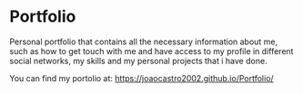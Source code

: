 # Portfolio
Personal portfolio that contains all the necessary information about me, such as how to get touch with me and have access to my profile in different social networks, my skills and my personal projects that i have done.

You can find my portolio at: https://joaocastro2002.github.io/Portfolio/
